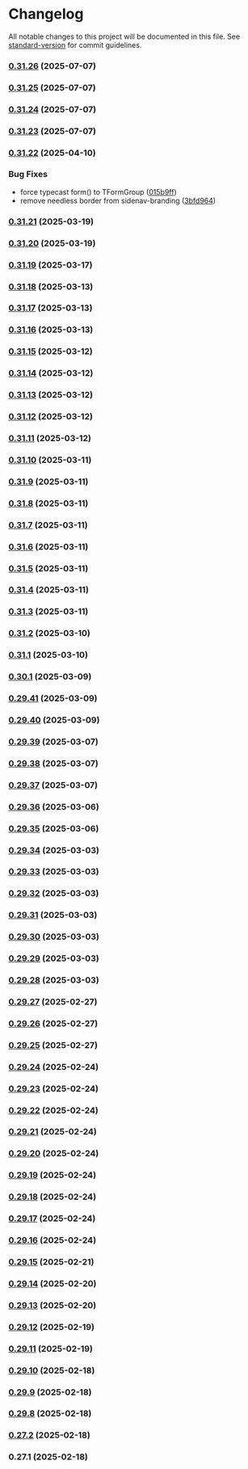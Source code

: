 # Changelog

All notable changes to this project will be documented in this file. See [standard-version](https://github.com/conventional-changelog/standard-version) for commit guidelines.

### [0.31.26](https://github.com/harikvpy/ngx-helper/compare/v0.31.25...v0.31.26) (2025-07-07)

### [0.31.25](https://github.com/harikvpy/ngx-helper/compare/v0.31.24...v0.31.25) (2025-07-07)

### [0.31.24](https://github.com/harikvpy/ngx-helper/compare/v0.31.23...v0.31.24) (2025-07-07)

### [0.31.23](https://github.com/harikvpy/ngx-helper/compare/v0.31.22...v0.31.23) (2025-07-07)

### [0.31.22](https://github.com/harikvpy/ngx-helper/compare/v0.31.21...v0.31.22) (2025-04-10)


### Bug Fixes

* force typecast form() to TFormGroup ([015b9ff](https://github.com/harikvpy/ngx-helper/commit/015b9ff1839c6886de75bc8c9206d96684e439ac))
* remove needless border from sidenav-branding ([3bfd964](https://github.com/harikvpy/ngx-helper/commit/3bfd96402c6e112d335586538ca185ed2230518d))

### [0.31.21](https://github.com/harikvpy/ngx-helper/compare/v0.31.20...v0.31.21) (2025-03-19)

### [0.31.20](https://github.com/harikvpy/ngx-helper/compare/v0.31.19...v0.31.20) (2025-03-19)

### [0.31.19](https://github.com/harikvpy/ngx-helper/compare/v0.31.18...v0.31.19) (2025-03-17)

### [0.31.18](https://github.com/harikvpy/ngx-helper/compare/v0.31.17...v0.31.18) (2025-03-13)

### [0.31.17](https://github.com/harikvpy/ngx-helper/compare/v0.31.16...v0.31.17) (2025-03-13)

### [0.31.16](https://github.com/harikvpy/ngx-helper/compare/v0.31.15...v0.31.16) (2025-03-13)

### [0.31.15](https://github.com/harikvpy/ngx-helper/compare/v0.31.14...v0.31.15) (2025-03-12)

### [0.31.14](https://github.com/harikvpy/ngx-helper/compare/v0.31.13...v0.31.14) (2025-03-12)

### [0.31.13](https://github.com/harikvpy/ngx-helper/compare/v0.31.12...v0.31.13) (2025-03-12)

### [0.31.12](https://github.com/harikvpy/ngx-helper/compare/v0.31.11...v0.31.12) (2025-03-12)

### [0.31.11](https://github.com/harikvpy/ngx-helper/compare/v0.31.10...v0.31.11) (2025-03-12)

### [0.31.10](https://github.com/harikvpy/ngx-helper/compare/v0.31.9...v0.31.10) (2025-03-11)

### [0.31.9](https://github.com/harikvpy/ngx-helper/compare/v0.31.8...v0.31.9) (2025-03-11)

### [0.31.8](https://github.com/harikvpy/ngx-helper/compare/v0.31.7...v0.31.8) (2025-03-11)

### [0.31.7](https://github.com/harikvpy/ngx-helper/compare/v0.31.6...v0.31.7) (2025-03-11)

### [0.31.6](https://github.com/harikvpy/ngx-helper/compare/v0.31.5...v0.31.6) (2025-03-11)

### [0.31.5](https://github.com/harikvpy/ngx-helper/compare/v0.31.4...v0.31.5) (2025-03-11)

### [0.31.4](https://github.com/harikvpy/ngx-helper/compare/v0.31.3...v0.31.4) (2025-03-11)

### [0.31.3](https://github.com/harikvpy/ngx-helper/compare/v0.31.2...v0.31.3) (2025-03-11)

### [0.31.2](https://github.com/harikvpy/ngx-helper/compare/v0.31.1...v0.31.2) (2025-03-10)

### [0.31.1](https://github.com/harikvpy/ngx-helper/compare/v0.30.1...v0.31.1) (2025-03-10)

### [0.30.1](https://github.com/harikvpy/ngx-helper/compare/v0.29.41...v0.30.1) (2025-03-09)

### [0.29.41](https://github.com/harikvpy/ngx-helper/compare/v0.29.40...v0.29.41) (2025-03-09)

### [0.29.40](https://github.com/harikvpy/ngx-helper/compare/v0.29.39...v0.29.40) (2025-03-09)

### [0.29.39](https://github.com/harikvpy/ngx-helper/compare/v0.29.38...v0.29.39) (2025-03-07)

### [0.29.38](https://github.com/harikvpy/ngx-helper/compare/v0.29.37...v0.29.38) (2025-03-07)

### [0.29.37](https://github.com/harikvpy/ngx-helper/compare/v0.29.36...v0.29.37) (2025-03-07)

### [0.29.36](https://github.com/harikvpy/ngx-helper/compare/v0.29.35...v0.29.36) (2025-03-06)

### [0.29.35](https://github.com/harikvpy/ngx-helper/compare/v0.29.34...v0.29.35) (2025-03-06)

### [0.29.34](https://github.com/harikvpy/ngx-helper/compare/v0.29.33...v0.29.34) (2025-03-03)

### [0.29.33](https://github.com/harikvpy/ngx-helper/compare/v0.29.32...v0.29.33) (2025-03-03)

### [0.29.32](https://github.com/harikvpy/ngx-helper/compare/v0.29.31...v0.29.32) (2025-03-03)

### [0.29.31](https://github.com/harikvpy/ngx-helper/compare/v0.29.30...v0.29.31) (2025-03-03)

### [0.29.30](https://github.com/harikvpy/ngx-helper/compare/v0.29.29...v0.29.30) (2025-03-03)

### [0.29.29](https://github.com/harikvpy/ngx-helper/compare/v0.29.28...v0.29.29) (2025-03-03)

### [0.29.28](https://github.com/harikvpy/ngx-helper/compare/v0.29.27...v0.29.28) (2025-03-03)

### [0.29.27](https://github.com/harikvpy/ngx-helper/compare/v0.29.26...v0.29.27) (2025-02-27)

### [0.29.26](https://github.com/harikvpy/ngx-helper/compare/v0.29.25...v0.29.26) (2025-02-27)

### [0.29.25](https://github.com/harikvpy/ngx-helper/compare/v0.29.24...v0.29.25) (2025-02-27)

### [0.29.24](https://github.com/harikvpy/ngx-helper/compare/v0.29.23...v0.29.24) (2025-02-24)

### [0.29.23](https://github.com/harikvpy/ngx-helper/compare/v0.29.22...v0.29.23) (2025-02-24)

### [0.29.22](https://github.com/harikvpy/ngx-helper/compare/v0.29.21...v0.29.22) (2025-02-24)

### [0.29.21](https://github.com/harikvpy/ngx-helper/compare/v0.29.20...v0.29.21) (2025-02-24)

### [0.29.20](https://github.com/harikvpy/ngx-helper/compare/v0.29.19...v0.29.20) (2025-02-24)

### [0.29.19](https://github.com/harikvpy/ngx-helper/compare/v0.29.18...v0.29.19) (2025-02-24)

### [0.29.18](https://github.com/harikvpy/ngx-helper/compare/v0.29.17...v0.29.18) (2025-02-24)

### [0.29.17](https://github.com/harikvpy/ngx-helper/compare/v0.29.16...v0.29.17) (2025-02-24)

### [0.29.16](https://github.com/harikvpy/ngx-helper/compare/v0.29.15...v0.29.16) (2025-02-24)

### [0.29.15](https://github.com/harikvpy/ngx-helper/compare/v0.29.14...v0.29.15) (2025-02-21)

### [0.29.14](https://github.com/harikvpy/ngx-helper/compare/v0.29.13...v0.29.14) (2025-02-20)

### [0.29.13](https://github.com/harikvpy/ngx-helper/compare/v0.29.12...v0.29.13) (2025-02-20)

### [0.29.12](https://github.com/harikvpy/ngx-helper/compare/v0.29.11...v0.29.12) (2025-02-19)

### [0.29.11](https://github.com/harikvpy/ngx-helper/compare/v0.29.10...v0.29.11) (2025-02-19)

### [0.29.10](https://github.com/harikvpy/ngx-helper/compare/v0.29.9...v0.29.10) (2025-02-18)

### [0.29.9](https://github.com/harikvpy/ngx-helper/compare/v0.29.8...v0.29.9) (2025-02-18)

### [0.29.8](https://github.com/harikvpy/ngx-helper/compare/v0.27.2...v0.29.8) (2025-02-18)

### [0.27.2](https://github.com/harikvpy/ngx-helper/compare/v0.27.1...v0.27.2) (2025-02-18)

### 0.27.1 (2025-02-18)
